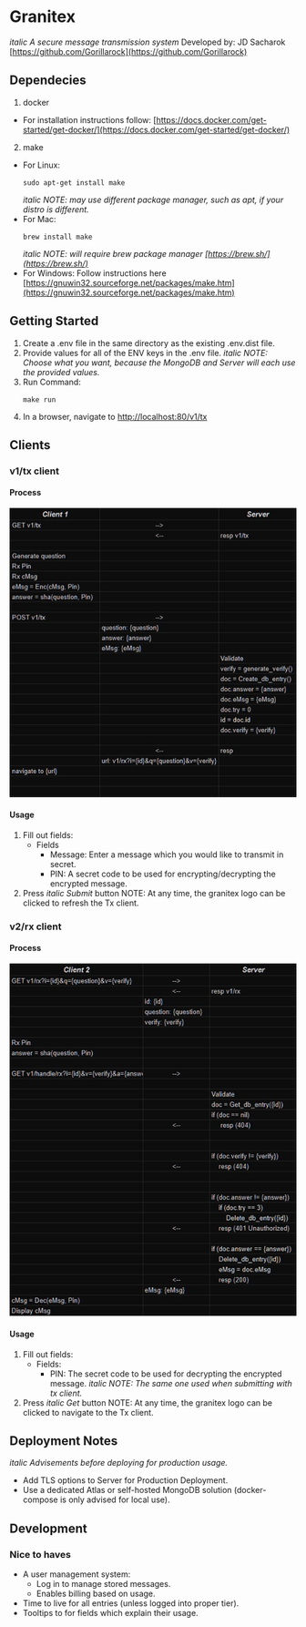 # Granitex
_italic A secure message transmission system_
Developed by: JD Sacharok [https://github.com/Gorillarock](https://github.com/Gorillarock)

## Dependecies
1. docker
- For installation instructions follow: [https://docs.docker.com/get-started/get-docker/](https://docs.docker.com/get-started/get-docker/)
2. make
- For Linux:
    ```
    sudo apt-get install make
    ```
    _italic NOTE: may use different package manager, such as apt, if your distro is different._
- For Mac:
    ```
    brew install make
    ```
    _italic NOTE: will require brew package manager  [https://brew.sh/](https://brew.sh/)_
- For Windows:
    Follow instructions here [https://gnuwin32.sourceforge.net/packages/make.htm](https://gnuwin32.sourceforge.net/packages/make.htm)


## Getting Started
1. Create a .env file in the same directory as the existing .env.dist file.
2. Provide values for all of the ENV keys in the .env file.
    _italic NOTE: Choose what you want, because the MongoDB and Server will each use the provided values._
3. Run Command:
    ```
    make run
    ```
4. In a browser, navigate to [http://localhost:80/v1/tx](http://localhost:80/v1/tx)


## Clients
### v1/tx client
#### Process
![TX client / Server Communication](./diagrams/c1_serv_swim.jpg)

#### Usage
1. Fill out fields:
    - Fields
        - Message: Enter a message which you would like to transmit in secret.
        - PIN:     A secret code to be used for encrypting/decrypting the encrypted message.
2. Press _italic Submit_ button
NOTE: At any time, the granitex logo can be clicked to refresh the Tx client.


### v2/rx client
#### Process
![RX client / Server Communication](./diagrams/c2_serv_swim.jpg)

#### Usage
1. Fill out fields:
    - Fields:
        - PIN: The secret code to be used for decrypting the encrypted message.
        _italic NOTE: The same one used when submitting with tx client._
2. Press _italic Get_ button
NOTE: At any time, the granitex logo can be clicked to navigate to the Tx client.


## Deployment Notes
_italic Advisements before deploying for production usage._
- Add TLS options to Server for Production Deployment.
- Use a dedicated Atlas or self-hosted MongoDB solution (docker-compose is only advised for local use).


## Development
### Nice to haves
- A user management system:
    - Log in to manage stored messages.
    - Enables billing based on usage.
- Time to live for all entries (unless logged into proper tier).
- Tooltips to for fields which explain their usage.
